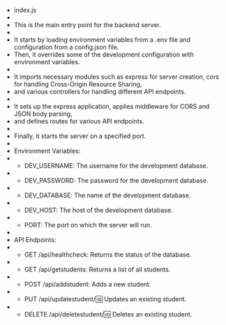 - index.js
-
- This is the main entry point for the backend server.
-
- It starts by loading environment variables from a .env file and configuration from a config.json file.
- Then, it overrides some of the development configuration with environment variables.
-
- It imports necessary modules such as express for server creation, cors for handling Cross-Origin Resource Sharing,
- and various controllers for handling different API endpoints.
-
- It sets up the express application, applies middleware for CORS and JSON body parsing,
- and defines routes for various API endpoints.
-
- Finally, it starts the server on a specified port.
-
- Environment Variables:
- - DEV_USERNAME: The username for the development database.
- - DEV_PASSWORD: The password for the development database.
- - DEV_DATABASE: The name of the development database.
- - DEV_HOST: The host of the development database.
- - PORT: The port on which the server will run.
-
- API Endpoints:
- - GET /api/healthcheck: Returns the status of the database.
- - GET /api/getstudents: Returns a list of all students.
- - POST /api/addstudent: Adds a new student.
- - PUT /api/updatestudent/:id: Updates an existing student.
- - DELETE /api/deletestudent/:id: Deletes an existing student.
